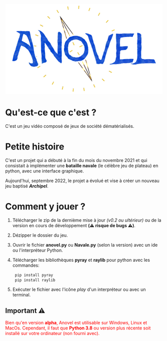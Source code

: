 ![Anovel](images/logos/Anovel.png)

# Qu'est-ce que c'est ?
C'est un jeu vidéo composé de jeux de société dématérialisés.

# Petite histoire
C'est un projet qui a débuté à la fin du mois du novembre 2021 et qui consistait à implémenter une **bataille navale** (le célèbre jeu de plateau) en python, avec une interface graphique.

Aujourd'hui, septembre 2022, le projet a évolué et vise à créer un nouveau jeu baptisé ***Archipel***.

# Comment y jouer ?
1. Télécharger le zip de la dernième mise à jour *(v0.2 ou ultérieur)* ou de la version en cours de développement **(:warning: risque de bugs :warning:)**.
2. Dézipper le dossier du jeu.
3. Ouvrir le fichier **anovel.py** ou **Navale.py** (selon la version) avec un ide ou l'interpréteur Python.
4. Télécharger les bibliothèques **pyray** et **raylib** pour python avec les commandes:

        pip install pyray
        pip install raylib

5. Exécuter le fichier avec l'icône *play* d'un interpréteur ou avec un terminal.

## Important :warning:

<font color='red'>Bien qu'en version **alpha**, Anovel est utilisable sur Windows, Linux et MacOs. Cependant, il faut que **Python 3.8** ou version plus récente soit installé sur votre ordinateur (non fourni avec).</font>
